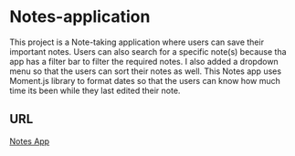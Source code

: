 # Notes-application
This project is a Note-taking application where users can save their important notes.
Users can also search for a specific note(s) because tha app has a filter bar to filter the required notes.
I also added a dropdown menu so that the users can sort their notes as well.
This Notes app uses Moment.js library to format dates so that the users can know how much time its been while they last edited their note.

## URL
[Notes App]( https://notes-app-kunal.netlify.app/index.html )
